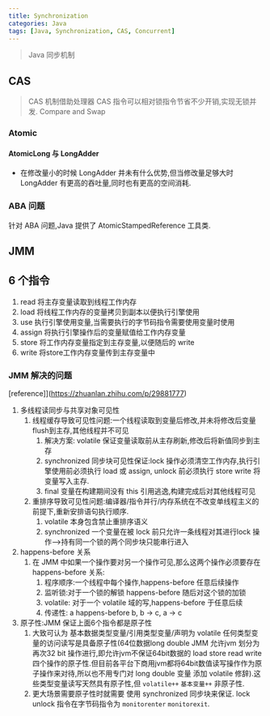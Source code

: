 ```yaml
---
title: Synchronization
categories: Java
tags: [Java, Synchronization, CAS, Concurrent]
---
```


> Java 同步机制

## CAS

> CAS 机制借助处理器 CAS 指令可以相对锁指令节省不少开销,实现无锁并发. Compare and Swap

### Atomic

#### AtomicLong 与 LongAdder

- 在修改量小的时候 LongAdder 并未有什么优势,但当修改量足够大时 LongAdder 有更高的吞吐量,同时也有更高的空间消耗.

### ABA 问题

针对 ABA 问题,Java 提供了 AtomicStampedReference 工具类.

## JMM

## 6 个指令

1. read 将主存变量读取到线程工作内存
2. load 将线程工作内存的变量拷贝到副本以便执行引擎使用
3. use 执行引擎使用变量,当需要执行的字节码指令需要使用变量时使用
4. assign 将执行引擎操作后的变量赋值给工作内存变量
5. store 将工作内存变量指定到主存变量,以便随后的 write
6. write 将store工作内存变量传到主存变量中

### JMM 解决的问题

[reference]](https://zhuanlan.zhihu.com/p/29881777)

1. 多线程读同步与共享对象可见性
   1. 线程缓存导致可见性问题:一个线程读取到变量后修改,并未将修改后变量flush到主存,其他线程并不可见
      1. 解决方案: volatile 保证变量读取前从主存刷新,修改后将新值同步到主存
      3. synchronized 同步块可见性保证:lock 操作必须清空工作内存,执行引擎使用前必须执行 load 或 assign, unlock 前必须执行 store write 将变量写入主存.
      4. final 变量在构建期间没有 this 引用逃逸,构建完成后对其他线程可见
   2. 重排序导致可见性问题:编译器/指令并行/内存系统在不改变单线程主义的前提下,重新安排语句执行顺序.
      1. volatile 本身包含禁止重排序语义
      2. synchronized 一个变量在被 lock 前只允许一条线程对其进行lock 操作-->持有同一个锁的两个同步块只能串行进入
2. happens-before 关系
   1. 在 JMM 中如果一个操作要对另一个操作可见,那么这两个操作必须要存在 happens-before 关系:
      1. 程序顺序:一个线程中每个操作,happens-before 任意后续操作
      2. 监听锁:对于一个锁的解锁 happens-before 随后对这个锁的加锁
      3. volatile: 对于一个 volatile 域的写,happens-before 于任意后续
      4. 传递性: a happens-before b, b -> c, a -> c
3. 原子性:JMM 保证上面6个指令都是原子性
   1. 大致可认为 基本数据类型变量/引用类型变量/声明为 volatile 任何类型变量的访问读写是具备原子性(64位数据long double JMM 允许jvm 划分为再次32 bit 操作进行,即允许jvm不保证64bit数据的 load store read write 四个操作的原子性.但目前各平台下商用jvm都将64bit数值读写操作作为原子操作来对待,所以也不用专门对 long double 变量 添加  volatile 修辞).这些类型变量读写天然具有原子性,但 `volatile++` `基本变量++` 非原子性.
   2. 更大场景需要原子性时就需要 使用 synchronized 同步块来保证. lock unlock 指令在字节码指令为 `monitorenter` `monitorexit`.
